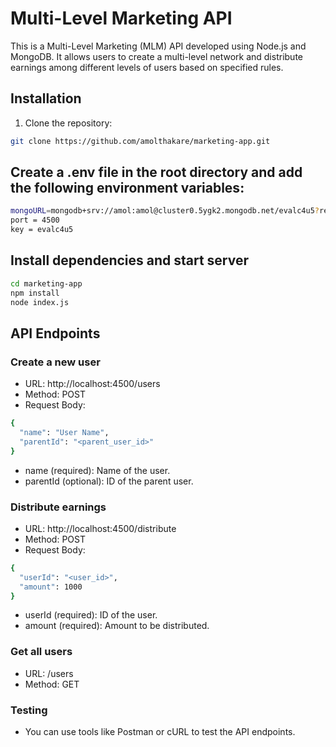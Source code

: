 # Multi-Level Marketing API

This is a Multi-Level Marketing (MLM) API developed using Node.js and MongoDB. It allows users to create a multi-level network and distribute earnings among different levels of users based on specified rules.

## Installation

1. Clone the repository:

```bash
git clone https://github.com/amolthakare/marketing-app.git
```


## Create a .env file in the root directory and add the following environment variables:

```bash
mongoURL=mongodb+srv://amol:amol@cluster0.5ygk2.mongodb.net/evalc4u5?retryWrites=true&w=majority
port = 4500
key = evalc4u5
```


## Install dependencies and start server

```bash
cd marketing-app
npm install
node index.js
```

## API Endpoints

### Create a new user
- URL: http://localhost:4500/users
- Method: POST
- Request Body:
```bash
{
  "name": "User Name",
  "parentId": "<parent_user_id>"
}

```
- name (required): Name of the user.
- parentId (optional): ID of the parent user.


### Distribute earnings
- URL: http://localhost:4500/distribute
- Method: POST
- Request Body:
```bash
{
  "userId": "<user_id>",
  "amount": 1000
}
```
- userId (required): ID of the user.
- amount (required): Amount to be distributed.

### Get all users
- URL: /users
- Method: GET

### Testing
- You can use tools like Postman or cURL to test the API endpoints.

